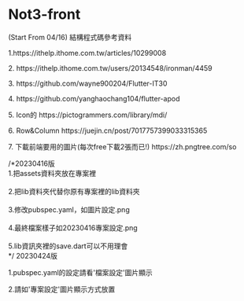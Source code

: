 # Not3-front
(Start From 04/16) 結構程式碼參考資料
<p>1.https://ithelp.ithome.com.tw/articles/10299008</p>
<p>2. https://ithelp.ithome.com.tw/users/20134548/ironman/4459</p>
<p>3. https://github.com/wayne900204/Flutter-IT30</p>
<p>4. https://github.com/yanghaochang104/flutter-apod</p>
<p>5. Icon的 https://pictogrammers.com/library/mdi/</p>
<p>6. Row&Column https://juejin.cn/post/7017757399033315365</p>
<p>7. 下載前端要用的圖片(每次free下載2張而已!) https://zh.pngtree.com/so</p>
/*20230416版
<br>1.把assets資料夾放在專案裡</br>
<br>2.把lib資料夾代替你原有專案裡的lib資料夾</br>
<br>3.修改pubspec.yaml，如圖片設定.png</br>
<br>4.最終檔案樣子如20230416專案設定.png</br>
<br>5.lib資訊夾裡的save.dart可以不用理會</br>
*/
20230424版
<p>1.pubspec.yaml的設定請看'檔案設定'圖片顯示</p>
<p>2.請如'專案設定'圖片顯示方式放置</p>
